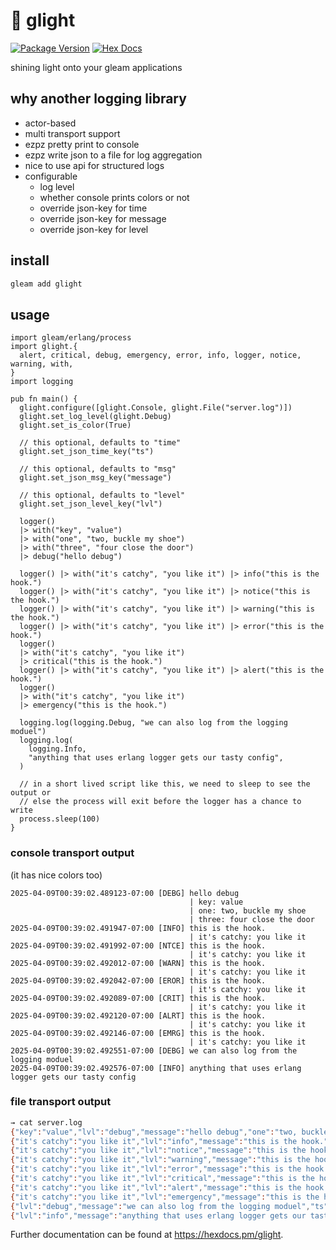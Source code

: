 # 🔦 glight

[![Package Version](https://img.shields.io/hexpm/v/glight)](https://hex.pm/packages/glight)
[![Hex Docs](https://img.shields.io/badge/hex-docs-ffaff3)](https://hexdocs.pm/glight/)

shining light onto your gleam applications 

## why another logging library
- actor-based
- multi transport support
- ezpz pretty print to console
- ezpz write json to a file for log aggregation
- nice to use api for structured logs
- configurable
  - log level
  - whether console prints colors or not
  - override json-key for time
  - override json-key for message
  - override json-key for level

## install
```sh
gleam add glight
```

## usage
```gleam
import gleam/erlang/process
import glight.{
  alert, critical, debug, emergency, error, info, logger, notice, warning, with,
}
import logging

pub fn main() {
  glight.configure([glight.Console, glight.File("server.log")])
  glight.set_log_level(glight.Debug)
  glight.set_is_color(True)

  // this optional, defaults to "time"
  glight.set_json_time_key("ts")

  // this optional, defaults to "msg"
  glight.set_json_msg_key("message")

  // this optional, defaults to "level"
  glight.set_json_level_key("lvl")

  logger()
  |> with("key", "value")
  |> with("one", "two, buckle my shoe")
  |> with("three", "four close the door")
  |> debug("hello debug")

  logger() |> with("it's catchy", "you like it") |> info("this is the hook.")
  logger() |> with("it's catchy", "you like it") |> notice("this is the hook.")
  logger() |> with("it's catchy", "you like it") |> warning("this is the hook.")
  logger() |> with("it's catchy", "you like it") |> error("this is the hook.")
  logger()
  |> with("it's catchy", "you like it")
  |> critical("this is the hook.")
  logger() |> with("it's catchy", "you like it") |> alert("this is the hook.")
  logger()
  |> with("it's catchy", "you like it")
  |> emergency("this is the hook.")

  logging.log(logging.Debug, "we can also log from the logging moduel")
  logging.log(
    logging.Info,
    "anything that uses erlang logger gets our tasty config",
  )

  // in a short lived script like this, we need to sleep to see the output or
  // else the process will exit before the logger has a chance to write
  process.sleep(100)
}

```

### console transport output
(it has nice colors too)
```text
2025-04-09T00:39:02.489123-07:00 [DEBG] hello debug
                                        | key: value
                                        | one: two, buckle my shoe
                                        | three: four close the door
2025-04-09T00:39:02.491947-07:00 [INFO] this is the hook.
                                        | it's catchy: you like it
2025-04-09T00:39:02.491992-07:00 [NTCE] this is the hook.
                                        | it's catchy: you like it
2025-04-09T00:39:02.492012-07:00 [WARN] this is the hook.
                                        | it's catchy: you like it
2025-04-09T00:39:02.492042-07:00 [EROR] this is the hook.
                                        | it's catchy: you like it
2025-04-09T00:39:02.492089-07:00 [CRIT] this is the hook.
                                        | it's catchy: you like it
2025-04-09T00:39:02.492120-07:00 [ALRT] this is the hook.
                                        | it's catchy: you like it
2025-04-09T00:39:02.492146-07:00 [EMRG] this is the hook.
                                        | it's catchy: you like it
2025-04-09T00:39:02.492551-07:00 [DEBG] we can also log from the logging moduel
2025-04-09T00:39:02.492576-07:00 [INFO] anything that uses erlang logger gets our tasty config
```

### file transport output
```sh
→ cat server.log      
{"key":"value","lvl":"debug","message":"hello debug","one":"two, buckle my shoe","three":"four close the door","ts":"2025-04-09T00:42:29.382145-07:00"}
{"it's catchy":"you like it","lvl":"info","message":"this is the hook.","ts":"2025-04-09T00:42:29.384872-07:00"}
{"it's catchy":"you like it","lvl":"notice","message":"this is the hook.","ts":"2025-04-09T00:42:29.384923-07:00"}
{"it's catchy":"you like it","lvl":"warning","message":"this is the hook.","ts":"2025-04-09T00:42:29.384975-07:00"}
{"it's catchy":"you like it","lvl":"error","message":"this is the hook.","ts":"2025-04-09T00:42:29.385013-07:00"}
{"it's catchy":"you like it","lvl":"critical","message":"this is the hook.","ts":"2025-04-09T00:42:29.385058-07:00"}
{"it's catchy":"you like it","lvl":"alert","message":"this is the hook.","ts":"2025-04-09T00:42:29.385077-07:00"}
{"it's catchy":"you like it","lvl":"emergency","message":"this is the hook.","ts":"2025-04-09T00:42:29.385113-07:00"}
{"lvl":"debug","message":"we can also log from the logging moduel","ts":"2025-04-09T00:42:29.385370-07:00"}
{"lvl":"info","message":"anything that uses erlang logger gets our tasty config","ts":"2025-04-09T00:42:29.385395-07:00"}
```

Further documentation can be found at <https://hexdocs.pm/glight>.

